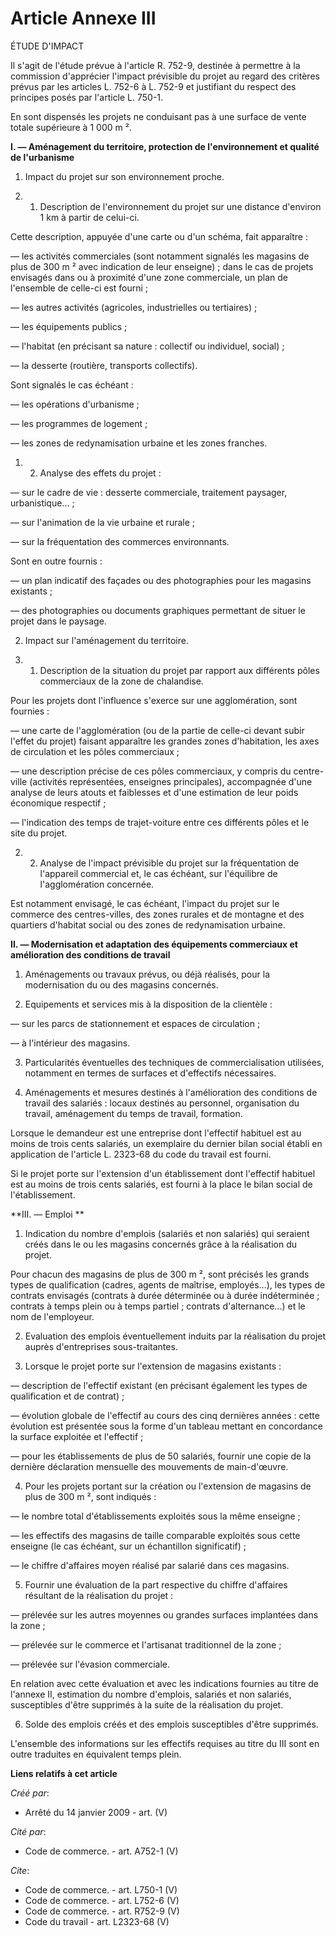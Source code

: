 # Article Annexe III

ÉTUDE D'IMPACT 

Il s'agit de l'étude prévue à l'article R. 752-9, destinée à permettre à la commission d'apprécier l'impact prévisible du
projet au regard des critères prévus par les articles L. 752-6 à L. 752-9 et justifiant du respect des principes posés par
l'article L. 750-1. 

En sont dispensés les projets ne conduisant pas à une surface de vente totale supérieure à 1 000 m ².

**I. ― Aménagement du territoire, protection de l'environnement et qualité de l'urbanisme**

1. Impact du projet sur son environnement proche. 

1. 1. Description de l'environnement du projet sur une distance d'environ 1 km à partir de celui-ci. 

Cette description, appuyée d'une carte ou d'un schéma, fait apparaître : 

― les activités commerciales (sont notamment signalés les magasins de plus de 300 m ² avec indication de leur enseigne) ;
dans le cas de projets envisagés dans ou à proximité d'une zone commerciale, un plan de l'ensemble de celle-ci est fourni ; 

― les autres activités (agricoles, industrielles ou tertiaires) ; 

― les équipements publics ; 

― l'habitat (en précisant sa nature : collectif ou individuel, social) ; 

― la desserte (routière, transports collectifs). 

Sont signalés le cas échéant : 

― les opérations d'urbanisme ; 

― les programmes de logement ; 

― les zones de redynamisation urbaine et les zones franches. 

1. 2. Analyse des effets du projet : 

― sur le cadre de vie : desserte commerciale, traitement paysager, urbanistique... ; 

― sur l'animation de la vie urbaine et rurale ; 

― sur la fréquentation des commerces environnants. 

Sont en outre fournis : 

― un plan indicatif des façades ou des photographies pour les magasins existants ; 

― des photographies ou documents graphiques permettant de situer le projet dans le paysage. 

2. Impact sur l'aménagement du territoire. 

2. 1. Description de la situation du projet par rapport aux différents pôles commerciaux de la zone de chalandise. 

Pour les projets dont l'influence s'exerce sur une agglomération, sont fournies : 

― une carte de l'agglomération (ou de la partie de celle-ci devant subir l'effet du projet) faisant apparaître les grandes
zones d'habitation, les axes de circulation et les pôles commerciaux ; 

― une description précise de ces pôles commerciaux, y compris du centre-ville (activités représentées, enseignes
principales), accompagnée d'une analyse de leurs atouts et faiblesses et d'une estimation de leur poids économique
respectif ; 

― l'indication des temps de trajet-voiture entre ces différents pôles et le site du projet. 

2. 2. Analyse de l'impact prévisible du projet sur la fréquentation de l'appareil commercial et, le cas échéant, sur
l'équilibre de l'agglomération concernée. 

Est notamment envisagé, le cas échéant, l'impact du projet sur le commerce des centres-villes, des zones rurales et de
montagne et des quartiers d'habitat social ou des zones de redynamisation urbaine. 

**II. ― Modernisation et adaptation des équipements commerciaux et amélioration des conditions de travail**

1. Aménagements ou travaux prévus, ou déjà réalisés, pour la modernisation du ou des magasins concernés. 

2. Equipements et services mis à la disposition de la clientèle : 

― sur les parcs de stationnement et espaces de circulation ; 

― à l'intérieur des magasins. 

3. Particularités éventuelles des techniques de commercialisation utilisées, notamment en termes de surfaces et d'effectifs
nécessaires. 

4. Aménagements et mesures destinés à l'amélioration des conditions de travail des salariés : locaux destinés au personnel,
organisation du travail, aménagement du temps de travail, formation. 

Lorsque le demandeur est une entreprise dont l'effectif habituel est au moins de trois cents salariés, un exemplaire du
dernier bilan social établi en application de l'article L. 2323-68 du code du travail est fourni. 

Si le projet porte sur l'extension d'un établissement dont l'effectif habituel est au moins de trois cents salariés, est
fourni à la place le bilan social de l'établissement. 

**III. ― Emploi **

1. Indication du nombre d'emplois (salariés et non salariés) qui seraient créés dans le ou les magasins concernés grâce à la
réalisation du projet. 

Pour chacun des magasins de plus de 300 m ², sont précisés les grands types de qualification (cadres, agents de maîtrise,
employés...), les types de contrats envisagés (contrats à durée déterminée ou à durée indéterminée ; contrats à temps plein
ou à temps partiel ; contrats d'alternance...) et le nom de l'employeur. 

2. Evaluation des emplois éventuellement induits par la réalisation du projet auprès d'entreprises sous-traitantes. 

3. Lorsque le projet porte sur l'extension de magasins existants : 

― description de l'effectif existant (en précisant également les types de qualification et de contrat) ; 

― évolution globale de l'effectif au cours des cinq dernières années : cette évolution est présentée sous la forme d'un
tableau mettant en concordance la surface exploitée et l'effectif ; 

― pour les établissements de plus de 50 salariés, fournir une copie de la dernière déclaration mensuelle des mouvements de
main-d'œuvre. 

4. Pour les projets portant sur la création ou l'extension de magasins de plus de 300 m ², sont indiqués : 

― le nombre total d'établissements exploités sous la même enseigne ; 

― les effectifs des magasins de taille comparable exploités sous cette enseigne (le cas échéant, sur un échantillon
significatif) ; 

― le chiffre d'affaires moyen réalisé par salarié dans ces magasins. 

5. Fournir une évaluation de la part respective du chiffre d'affaires résultant de la réalisation du projet : 

― prélevée sur les autres moyennes ou grandes surfaces implantées dans la zone ; 

― prélevée sur le commerce et l'artisanat traditionnel de la zone ; 

― prélevée sur l'évasion commerciale. 

En relation avec cette évaluation et avec les indications fournies au titre de l'annexe II, estimation du nombre d'emplois,
salariés et non salariés, susceptibles d'être supprimés à la suite de la réalisation du projet. 

6. Solde des emplois créés et des emplois susceptibles d'être supprimés.

L'ensemble des informations sur les effectifs requises au titre du III sont en outre traduites en équivalent temps plein.

**Liens relatifs à cet article**

_Créé par_:

  - Arrêté du 14 janvier 2009 - art. (V)

_Cité par_:

  - Code de commerce. - art. A752-1 (V)

_Cite_:

  - Code de commerce. - art. L750-1 (V)
  - Code de commerce. - art. L752-6 (V)
  - Code de commerce. - art. R752-9 (V)
  - Code du travail - art. L2323-68 (V)
